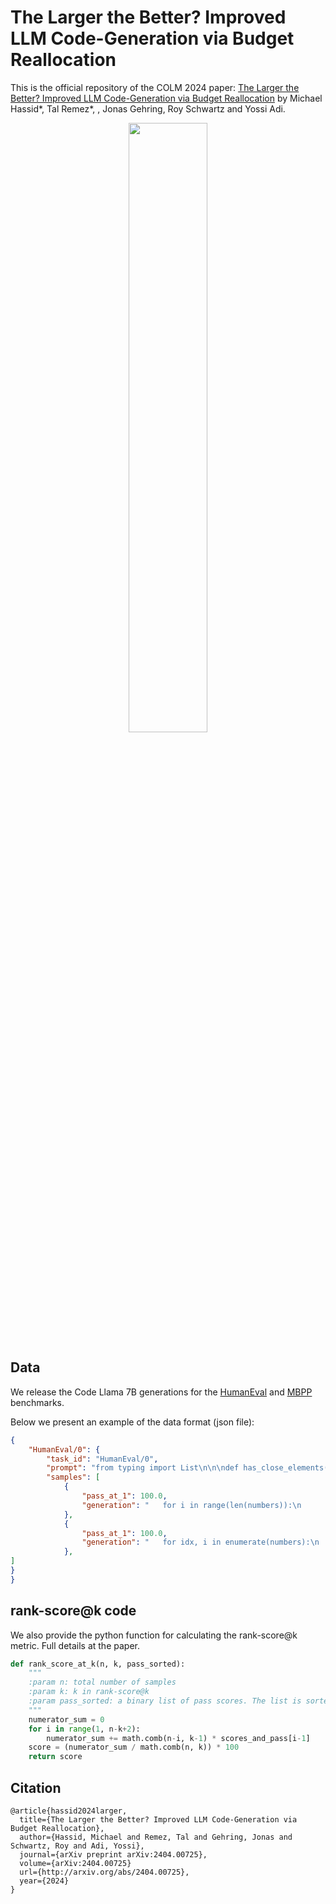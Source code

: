 # The Larger the Better? Improved LLM Code-Generation via Budget Reallocation

This is the official repository of the COLM 2024 paper: [The Larger the Better? Improved LLM Code-Generation via Budget Reallocation](https://arxiv.org/abs/2404.00725) by Michael Hassid*, Tal Remez*, , Jonas Gehring, Roy Schwartz and Yossi Adi.

<p align="center">
  <img src="github/fig_1" width="50%" height="50%">
</p>

## Data
We release the Code Llama 7B generations for the [HumanEval](https://drive.google.com/file/d/1q_za9hhdPIF-O7_Rse9q5eKsTMitH3Gw/view?usp=sharing) and [MBPP](https://drive.google.com/file/d/1QcBnM9E5Sxf6CrocBvu-OO9ybHYKU7Lk/view?usp=drive_link) benchmarks.

Below we present an example of the data format (json file):
```json
{
    "HumanEval/0": {
        "task_id": "HumanEval/0",
        "prompt": "from typing import List\n\n\ndef has_close_elements(numbers: List[float], threshold: float) -> bool:\n    \"\"\" Check if in given list of numbers, are any two numbers closer to each other than\n    given threshold.\n    >>> has_close_elements([1.0, 2.0, 3.0], 0.5)\n    False\n    >>> has_close_elements([1.0, 2.8, 3.0, 4.0, 5.0, 2.0], 0.3)\n    True\n    \"\"\"\n",
        "samples": [
            {
                "pass_at_1": 100.0,
                "generation": "   for i in range(len(numbers)):\n        for j in range(i + 1, len(numbers)):\n            if abs(numbers[i] - numbers[j]) <= threshold:\n                return True\n\n    return False\n"
            },
            {
                "pass_at_1": 100.0,
                "generation": "   for idx, i in enumerate(numbers):\n        for j in numbers[idx + 1:]:\n            if abs(i - j) <= threshold:\n                return True\n    return False\n"
            },
]
}
}
```

## rank-score@k code

We also provide the python function for calculating the rank-score@k metric. Full details at the paper.


```py
def rank_score_at_k(n, k, pass_sorted):
    """
    :param n: total number of samples
    :param k: k in rank-score@k
    :param pass_sorted: a binary list of pass scores. The list is sorted by the ranks assigned to examples by a ranker.
    """
    numerator_sum = 0
    for i in range(1, n-k+2):
        numerator_sum += math.comb(n-i, k-1) * scores_and_pass[i-1]
    score = (numerator_sum / math.comb(n, k)) * 100
    return score
```

## Citation
```
@article{hassid2024larger,
  title={The Larger the Better? Improved LLM Code-Generation via Budget Reallocation},
  author={Hassid, Michael and Remez, Tal and Gehring, Jonas and Schwartz, Roy and Adi, Yossi},
  journal={arXiv preprint arXiv:2404.00725},
  volume={arXiv:2404.00725}
  url={http://arxiv.org/abs/2404.00725},
  year={2024}
}
```
